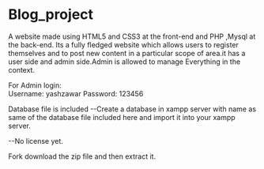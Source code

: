# Blog_project
A website made using HTML5 and CSS3 at the front-end and PHP ,Mysql at the back-end. Its a fully fledged website which allows users to register themselves and to post new content in a particular scope of area.it has a user side and admin side.Admin is allowed to manage Everything in the context.

For Admin login:  
Username: yashzawar
Password: 123456

Database file is included
--Create a database in xampp server with name as same of the database file included here and import it into your xampp server.

--No license yet.

Fork download the zip file and then extract it.
